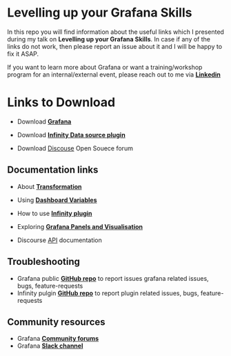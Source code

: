 
# Levelling up your Grafana Skills

In this repo you will find information about the useful links which I presented during my talk on **Levelling up your Grafana Skills**. In case if any of the links do not work, then please report an issue about it and I will be happy to fix it ASAP.

If you want to learn more about Grafana or want a training/workshop program for an internal/external event, please reach out to me via **[**Linkedin**](https://www.linkedin.com/in/syed-usman-ahmad-b1415515/)**


# Links to Download

- Download **[Grafana](https://grafana.com/grafana/)**

- Download **[Infinity Data source plugin](https://grafana.com/grafana/plugins/yesoreyeram-infinity-datasource/)**

- Download [Discouse](https://github.com/discourse/discourse) Open Souece forum


## Documentation links

- About **[Transformation](https://grafana.com/docs/grafana/latest/panels-visualizations/query-transform-data/transform-data/)**

- Using **[Dashboard Variables](https://grafana.com/docs/grafana/latest/dashboards/variables/)**

- How to use **[Infinity plugin](https://sriramajeyam.com/grafana-infinity-datasource/docs/installation)**

- Exploring **[Grafana Panels and Visualisation](https://grafana.com/docs/grafana/latest/panels-visualizations/)**

- Discourse [API](https://meta.discourse.org/t/discourse-rest-api-documentation/22706) documentation


## Troubleshooting

- Grafana public **[GitHub repo](https://github.com/grafana/grafana/)** to report issues grafana related issues, bugs, feature-requests
- Infinity pulgin **[GitHub repo](https://github.com/yesoreyeram/grafana-infinity-datasource)** to report plugin related issues, bugs, feature-requests



## Community resources

- Grafana **[Community forums](https://community.grafana.com/)**
- Grafana **[Slack channel]( https://slack.grafana.com/)**
